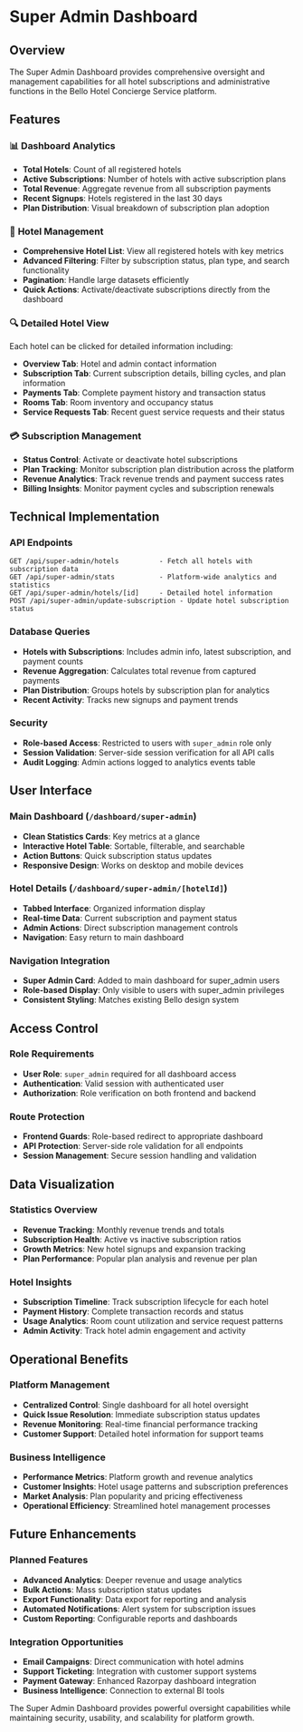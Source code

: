 # Super Admin Dashboard

## Overview
The Super Admin Dashboard provides comprehensive oversight and management capabilities for all hotel subscriptions and administrative functions in the Bello Hotel Concierge Service platform.

## Features

### 📊 **Dashboard Analytics**
- **Total Hotels**: Count of all registered hotels
- **Active Subscriptions**: Number of hotels with active subscription plans
- **Total Revenue**: Aggregate revenue from all subscription payments
- **Recent Signups**: Hotels registered in the last 30 days
- **Plan Distribution**: Visual breakdown of subscription plan adoption

### 🏨 **Hotel Management**
- **Comprehensive Hotel List**: View all registered hotels with key metrics
- **Advanced Filtering**: Filter by subscription status, plan type, and search functionality
- **Pagination**: Handle large datasets efficiently
- **Quick Actions**: Activate/deactivate subscriptions directly from the dashboard

### 🔍 **Detailed Hotel View**
Each hotel can be clicked for detailed information including:
- **Overview Tab**: Hotel and admin contact information
- **Subscription Tab**: Current subscription details, billing cycles, and plan information
- **Payments Tab**: Complete payment history and transaction status
- **Rooms Tab**: Room inventory and occupancy status
- **Service Requests Tab**: Recent guest service requests and their status

### 💳 **Subscription Management**
- **Status Control**: Activate or deactivate hotel subscriptions
- **Plan Tracking**: Monitor subscription plan distribution across the platform
- **Revenue Analytics**: Track revenue trends and payment success rates
- **Billing Insights**: Monitor payment cycles and subscription renewals

## Technical Implementation

### API Endpoints
```
GET /api/super-admin/hotels          - Fetch all hotels with subscription data
GET /api/super-admin/stats           - Platform-wide analytics and statistics
GET /api/super-admin/hotels/[id]     - Detailed hotel information
POST /api/super-admin/update-subscription - Update hotel subscription status
```

### Database Queries
- **Hotels with Subscriptions**: Includes admin info, latest subscription, and payment counts
- **Revenue Aggregation**: Calculates total revenue from captured payments
- **Plan Distribution**: Groups hotels by subscription plan for analytics
- **Recent Activity**: Tracks new signups and payment trends

### Security
- **Role-based Access**: Restricted to users with `super_admin` role only
- **Session Validation**: Server-side session verification for all API calls
- **Audit Logging**: Admin actions logged to analytics events table

## User Interface

### Main Dashboard (`/dashboard/super-admin`)
- **Clean Statistics Cards**: Key metrics at a glance
- **Interactive Hotel Table**: Sortable, filterable, and searchable
- **Action Buttons**: Quick subscription status updates
- **Responsive Design**: Works on desktop and mobile devices

### Hotel Details (`/dashboard/super-admin/[hotelId]`)
- **Tabbed Interface**: Organized information display
- **Real-time Data**: Current subscription and payment status
- **Admin Actions**: Direct subscription management controls
- **Navigation**: Easy return to main dashboard

### Navigation Integration
- **Super Admin Card**: Added to main dashboard for super_admin users
- **Role-based Display**: Only visible to users with super_admin privileges
- **Consistent Styling**: Matches existing Bello design system

## Access Control

### Role Requirements
- **User Role**: `super_admin` required for all dashboard access
- **Authentication**: Valid session with authenticated user
- **Authorization**: Role verification on both frontend and backend

### Route Protection
- **Frontend Guards**: Role-based redirect to appropriate dashboard
- **API Protection**: Server-side role validation for all endpoints
- **Session Management**: Secure session handling and validation

## Data Visualization

### Statistics Overview
- **Revenue Tracking**: Monthly revenue trends and totals
- **Subscription Health**: Active vs inactive subscription ratios
- **Growth Metrics**: New hotel signups and expansion tracking
- **Plan Performance**: Popular plan analysis and revenue per plan

### Hotel Insights
- **Subscription Timeline**: Track subscription lifecycle for each hotel
- **Payment History**: Complete transaction records and status
- **Usage Analytics**: Room count utilization and service request patterns
- **Admin Activity**: Track hotel admin engagement and activity

## Operational Benefits

### Platform Management
- **Centralized Control**: Single dashboard for all hotel oversight
- **Quick Issue Resolution**: Immediate subscription status updates
- **Revenue Monitoring**: Real-time financial performance tracking
- **Customer Support**: Detailed hotel information for support teams

### Business Intelligence
- **Performance Metrics**: Platform growth and revenue analytics
- **Customer Insights**: Hotel usage patterns and subscription preferences
- **Market Analysis**: Plan popularity and pricing effectiveness
- **Operational Efficiency**: Streamlined hotel management processes

## Future Enhancements

### Planned Features
- **Advanced Analytics**: Deeper revenue and usage analytics
- **Bulk Actions**: Mass subscription status updates
- **Export Functionality**: Data export for reporting and analysis
- **Automated Notifications**: Alert system for subscription issues
- **Custom Reporting**: Configurable reports and dashboards

### Integration Opportunities
- **Email Campaigns**: Direct communication with hotel admins
- **Support Ticketing**: Integration with customer support systems
- **Payment Gateway**: Enhanced Razorpay dashboard integration
- **Business Intelligence**: Connection to external BI tools

The Super Admin Dashboard provides powerful oversight capabilities while maintaining security, usability, and scalability for platform growth.
